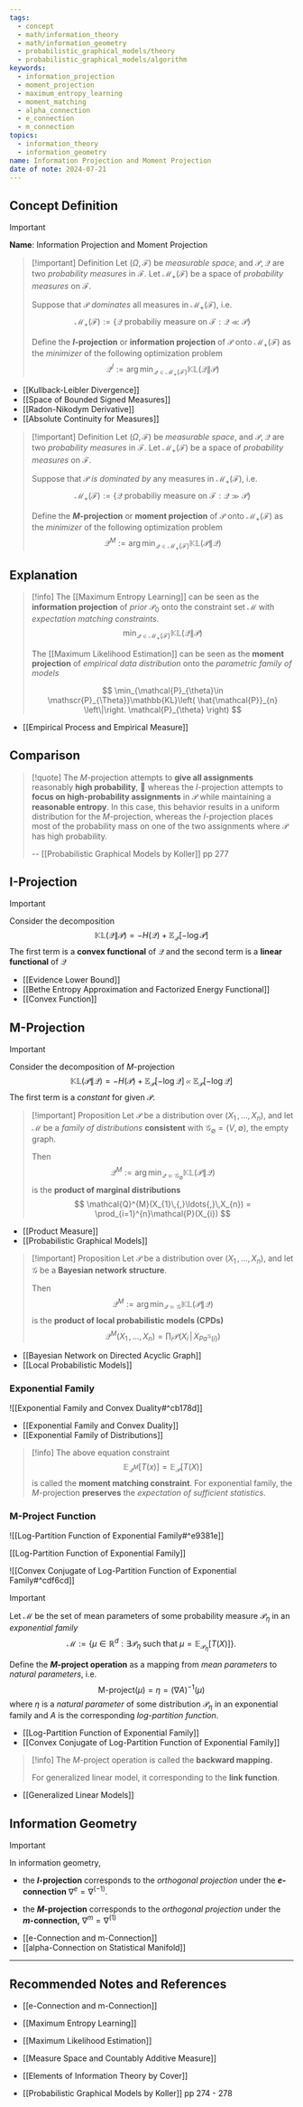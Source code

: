 ```yaml
---
tags:
  - concept
  - math/information_theory
  - math/information_geometry
  - probabilistic_graphical_models/theory
  - probabilistic_graphical_models/algorithm
keywords:
  - information_projection
  - moment_projection
  - maximum_entropy_learning
  - moment_matching
  - alpha_connection
  - e_connection
  - m_connection
topics:
  - information_theory
  - information_geometry
name: Information Projection and Moment Projection
date of note: 2024-07-21
---
```


## Concept Definition

>[!important]
>**Name**: Information Projection and Moment Projection

>[!important] Definition
>Let $(\Omega, \mathscr{F})$ be *measurable space*, and $\mathcal{P}, \mathcal{Q}$ are two *probability measures* in $\mathscr{F}$. Let $\mathcal{M}_{+}(\mathscr{F})$ be a space of *probability measures* on $\mathscr{F}$.
>
>Suppose that $\mathcal{P}$ *dominates* all measures in $\mathcal{M}_{+}(\mathscr{F})$, i.e.
>$$
>\mathcal{M}_{+}(\mathscr{F}) := \left\{ \mathcal{Q} \text{ probabiliy measure on }\mathscr{F}: \mathcal{Q} \ll \mathcal{P} \right\} 
>$$
>
> Define the **$I$-projection** or **information projection** of $\mathcal{P}$ onto $\mathcal{M}_{+}(\mathscr{F})$ as the *minimizer* of the following optimization problem $$\mathcal{Q}^{I} := \arg\min_{\mathcal{Q}\in \mathcal{M}_{+}(\mathscr{F})}\mathbb{KL}\left( \mathcal{Q} \left\|\right. \mathcal{P} \right)$$


- [[Kullback-Leibler Divergence]]
- [[Space of Bounded Signed Measures]]
- [[Radon-Nikodym Derivative]]
- [[Absolute Continuity for Measures]]

>[!important] Definition
>Let $(\Omega, \mathscr{F})$ be *measurable space*, and $\mathcal{P}, \mathcal{Q}$ are two *probability measures* in $\mathscr{F}$. Let $\mathcal{M}_{+}(\mathscr{F})$ be a space of *probability measures* on $\mathscr{F}$.
>
>Suppose that $\mathcal{P}$ *is dominated by* any measures in $\mathcal{M}_{+}(\mathscr{F})$, i.e.
>$$
>\mathcal{M}_{+}(\mathscr{F}) := \left\{ \mathcal{Q} \text{ probabiliy measure on }\mathscr{F}: \mathcal{Q} \gg \mathcal{P} \right\} 
>$$
>
> Define the **$M$-projection** or **moment projection** of $\mathcal{P}$ onto $\mathcal{M}_{+}(\mathscr{F})$ as the *minimizer* of the following optimization problem $$\mathcal{Q}^{M} := \arg\min_{\mathcal{Q}\in \mathcal{M}_{+}(\mathscr{F})}\mathbb{KL}\left( \mathcal{P} \left\|\right. \mathcal{Q} \right)$$



## Explanation

>[!info]
>The [[Maximum Entropy Learning]] can be seen as the **information projection** of *prior* $\mathcal{P}_{0}$ onto the constraint set $\mathcal{M}$ with *expectation matching constraints*.
>$$
>\min_{\mathcal{Q}\in \mathcal{M}_{+}(\mathscr{F})}\mathbb{KL}\left( \mathcal{Q} \left\|\right. \mathcal{P} \right)
>$$
>
>The [[Maximum Likelihood Estimation]] can be seen as the **moment projection** of *empirical data distribution* onto the *parametric family of models*
>
>$$
>\min_{\mathcal{P}_{\theta}\in \mathscr{P}_{\Theta}}\mathbb{KL}\left( \hat{\mathcal{P}}_{n} \left\|\right. \mathcal{P}_{\theta}  \right)
>$$

- [[Empirical Process and Empirical Measure]]

## Comparison

>[!quote]
>The $M$-projection attempts to **give all assignments** reasonably **high probability**,  whereas the $I$-projection attempts to **focus on high-probability assignments** in $\mathcal{P}$ while maintaining a **reasonable entropy**. In this case, this behavior results in a uniform distribution for the $M$-projection, whereas the $I$-projection places most of the probability mass on one of the two assignments where $\mathcal{P}$ has high probability.
>
>-- [[Probabilistic Graphical Models by Koller]] pp 277

## I-Projection

>[!important]
>Consider the decomposition
>$$
>\mathbb{KL}\left( \mathcal{Q} \left\|\right. \mathcal{P} \right) = - H(\mathcal{Q}) +  \mathbb{E}_{ \mathcal{Q} }\left[ -\log \mathcal{P} \right]
>$$
>The first term is a **convex functional** of $\mathcal{Q}$ and the second term is a **linear functional** of $\mathcal{Q}$

- [[Evidence Lower Bound]]
- [[Bethe Entropy Approximation and Factorized Energy Functional]]
- [[Convex Function]]

## M-Projection

>[!important]
>Consider the decomposition of $M$-projection
>$$
>\mathbb{KL}\left( \mathcal{P} \left\|\right. \mathcal{Q} \right) = - H(\mathcal{P}) +  \mathbb{E}_{ \mathcal{P} }\left[ -\log \mathcal{Q} \right] \; \propto \; \mathbb{E}_{ \mathcal{P} }\left[ -\log \mathcal{Q} \right] 
>$$
>The first term is a *constant* for given $\mathcal{P}$.


>[!important] Proposition
>Let $\mathcal{P}$ be a distribution over $(X_{1}\,{,}\ldots{,}\,X_{n})$, and let $\mathcal{M}$ be a *family of distributions* **consistent** with $\mathcal{G}_{\emptyset} = (V, \emptyset)$, the empty graph.
>
>Then 
>$$
> \mathcal{Q}^{M} := \arg\min_{\mathcal{Q} \vDash \mathcal{G}_{\emptyset}}\mathbb{KL}\left( \mathcal{P} \left\|\right. \mathcal{Q} \right)
>$$
>is the **product of marginal distributions**
>$$
>\mathcal{Q}^{M}(X_{1}\,{,}\ldots{,}\,X_{n}) = \prod_{i=1}^{n}\mathcal{P}(X_{i})
>$$

- [[Product Measure]]
- [[Probabilistic Graphical Models]]

>[!important] Proposition
>Let $\mathcal{P}$ be a distribution over $(X_{1}\,{,}\ldots{,}\,X_{n})$, and let $\mathcal{G}$ be a  **Bayesian network structure**. 
>
>Then 
>$$
> \mathcal{Q}^{M} := \arg\min_{\mathcal{Q} \vDash \mathcal{G}}\mathbb{KL}\left( \mathcal{P} \left\|\right. \mathcal{Q} \right)
>$$
>is the **product of local probabilistic models (CPDs)**
>$$
>\mathcal{Q}^{M}(X_{1}\,{,}\ldots{,}\,X_{n}) = \prod_{i}\mathcal{P}(X_{i}\,|\,X_{Pa^{\mathcal{G}}(i)})
>$$

- [[Bayesian Network on Directed Acyclic Graph]]
- [[Local Probabilistic Models]]


### Exponential Family

![[Exponential Family and Convex Duality#^cb178d]]

- [[Exponential Family and Convex Duality]]
- [[Exponential Family of Distributions]]

>[!info]
>The above equation constraint 
>$$
> \mathbb{E}_{ \mathcal{Q}^{M} }\left[ T(x) \right] =  \mathbb{E}_{ \mathcal{P} }\left[ T(X) \right]
>$$
>is called the **moment matching constraint**. For exponential family, the $M$-projection **preserves** the *expectation of sufficient statistics*.

### M-Project Function

![[Log-Partition Function of Exponential Family#^e9381e]]

[[Log-Partition Function of Exponential Family]]

![[Convex Conjugate of Log-Partition Function of Exponential Family#^cdf6cd]]


>[!important] 
>Let $\mathcal{M}$ be the set of mean parameters of some probability measure $\mathcal{P}_{\eta}$ in an *exponential family*
>$$
>\mathcal{M} := \left\{ \mu \in \mathbb{R}^d:  \exists \mathcal{P}_{\eta} \text{ such that }  \mu = \mathbb{E}_{\mathcal{P}_{\eta}}\left[ T(X) \right] \right\}. 
>$$
>
>Define the **$M$-project operation** as a mapping from *mean parameters* to *natural parameters*, i.e.
>$$
>\text{M-project}(\mu) = \eta = (\nabla A)^{-1}(\mu)
>$$
>where $\eta$ is a *natural parameter* of some distribution $\mathcal{P}_{\eta}$ in an exponential family and $A$ is the corresponding *log-partition function*.

- [[Log-Partition Function of Exponential Family]]
- [[Convex Conjugate of Log-Partition Function of Exponential Family]]

>[!info]
>The $M$-project operation is called the **backward mapping.**
>
>For generalized linear model, it corresponding to the **link function**.

- [[Generalized Linear Models]]

## Information Geometry

>[!important]
>In information geometry,
>-  the **$I$-projection** corresponds to the *orthogonal projection* under the **$e$-connection** $\nabla^{e} = \nabla ^{(-1)}$.
>
>- the **$M$-projection** corresponds to  the *orthogonal projection* under the **$m$-connection,** $\nabla^{m} = \nabla ^{(1)}$ 

- [[e-Connection and m-Connection]]
- [[alpha-Connection on Statistical Manifold]]




-----------
##  Recommended Notes and References

- [[e-Connection and m-Connection]]


- [[Maximum Entropy Learning]]
- [[Maximum Likelihood Estimation]]

- [[Measure Space and Countably Additive Measure]]


- [[Elements of Information Theory by Cover]]
- [[Probabilistic Graphical Models by Koller]] pp 274 - 278
